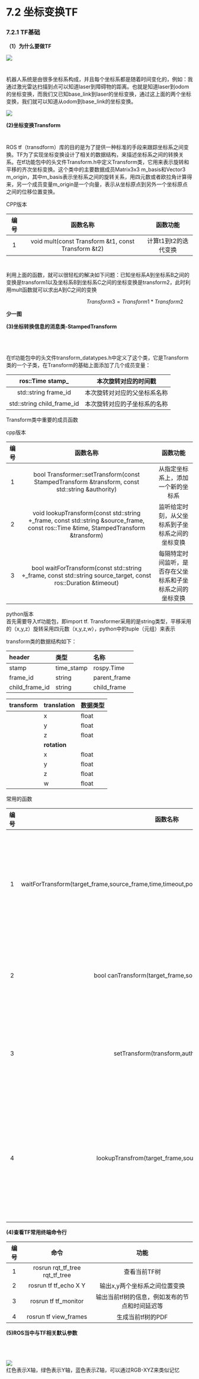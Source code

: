 # 7.2 坐标变换TF

### 7.2.1 TF基础

**（1）为什么要做TF**

![](/pics/image034.png)

$$\quad$$机器人系统是由很多坐标系构成，并且每个坐标系都是随着时间变化的，例如：我通过激光雷达扫描到点可以知道laser到障碍物的距离。也就是知道laser到odom的坐标变换，而我们又已知base\_link到laser的坐标变换，通过这上面的两个坐标变换，我们就可以知道从odom到base\_link的坐标变换。

![](/pics/image035.png)

**\(2\)坐标变换Transform**

$$\quad$$ROS tf（transdform）库的目的是为了提供一种标准的手段来跟踪坐标系之间变换。TF为了实现坐标变换设计了相关的数据结构，来描述坐标系之间的转换关系。在tf功能包中的头文件Transform.h中定义Transform类，它用来表示旋转和平移的齐次坐标变换。这个类中的主要数据成员Matrix3x3 m\_basis和Vector3 m\_origin，其中m\_basis表示坐标系之间的旋转关系，用四元数或者欧拉角计算得来，另一个成员变量m\_origin是一个向量，表示从坐标原点到另外一个坐标原点之间的位移位置变换。

CPP版本

| 编号 | 函数名称 | 函数功能 |
| :---: | :---: | :---: |
| 1 | void mult\(const Transform &t1, const Transform &t2\) | 计算t1到t2的迭代变换 |

$$\quad$$利用上面的函数，就可以很轻松的解决如下问题：已知坐标系A到坐标系B之间的变换是transform1以及坐标系B到坐标系C之间的坐标变换是transform2，此时利用mult函数就可以求出A到C之间的变换

$$\qquad \qquad \qquad  \qquad \qquad \qquad Transform3=Transform1*Transform2$$

**少一图**

**\(3\)坐标转换信息的消息类-StampedTransform**

$$\quad$$$$\quad$$在tf功能包中的头文件transform\_datatypes.h中定义了这个类，它是Transform类的一个子类，在Transform的基础上面添加了几个成员变量：

| ros::Time stamp\_ | 本次旋转对应的时间戳 |
| :---: | :---: |
| std::string frame\_id | 本次旋转对对应的父坐标系名称 |
| std::string child\_frame\_id | 本次旋转对应的子坐标系的名称 |

Transform类中重要的成员函数

cpp版本

| 编号 | 函数名称 | 函数功能 |
| :---: | :---: | :---: |
| 1 | bool Transformer::setTransform\(const StampedTransform &transform, const std::string &authority\) | 从指定坐标系上，添加一个新的坐标系 |
| 2 | void lookupTransform\(const std::string ⌖\_frame, const std::string &source\_frame, const ros::Time &time, StampedTransform &transform\) | 监听给定时刻，从父坐标系到子坐标系之间的坐标变换 |
| 3 | bool waitForTransform\(const std::string ⌖\_frame, const std::string source\_target, const ros::Duration &timeout\) | 每隔特定时间监听，是否存在父坐标系和子坐标系之间的坐标变换 |

python版本  
    首先需要导入tf功能包，即import tf. Transformer采用的是string类型，平移采用的（x,y,z）旋转采用四元数（x,y,z,w），python中的tuple（元组）来表示

transform类的数据结构如下：

| header | 类型 | 名称 |
| :--- | :--- | :--- |
| stamp | time\_stamp | rospy.Time |
| frame\_id | string | parent\_frame |
| child\_frame\_id | string | child\_frame |

| transform | **translation** | 数据类型 |
| :--- | :--- | :--- |
|  | x | float |
|  | y | float |
|  | z | float |
|  | **rotation** |  |
|  | x | float |
|  | y | float |
|  | z | float |
|  | w | float |

常用的函数

| 编号 | 函数名称 | 函数功能 |
| :---: | :---: | :---: |
| 1 | waitForTransform\(target\_frame,source\_frame,time,timeout,polling\_sleep\_duration=rospy.Duration\(0.01\)\) | 监听给定时刻，父坐标系和子坐标系之间的坐标变换 |
| 2 | bool canTransform\(target\_frame,source\_frame,time\) | 判断是否存在父坐标系和子坐标系 |
| 3 | setTransform\(transform,authroity=" "\) | 从指定坐标系中，添加一个新的坐标系 |
| 4 | lookupTransfrom\(target\_frame,source\_frame,time\) | 监听父坐标系和子坐标系之间的坐标变换，返回平移和旋转 |

**\(4\)查看TF常用终端命令行**

| 编号 | 命令 | 功能 |
| :---: | :---: | :---: |
| 1 | rosrun rqt\_tf\_tree rqt\_tf\_tree | 查看当前TF树 |
| 2 | rosrun tf tf\_echo X Y | 输出x,y两个坐标系之间位置变换 |
| 3 | rosrun tf tf\_monitor | 输出当前tf树的信息，例如发布的节点和时间延迟等 |
| 4 | rosrun tf view\_frames | 生成当前tf树的PDF |

**\(5\)ROS当中与TF相关默认参数**

$$\qquad \qquad \qquad \qquad \qquad$$$$\qquad \qquad  \qquad  \qquad$$![](/pics/image037.png)  
    红色表示X轴，绿色表示Y轴，蓝色表示Z轴，可以通过RGB-XYZ来类似记忆


